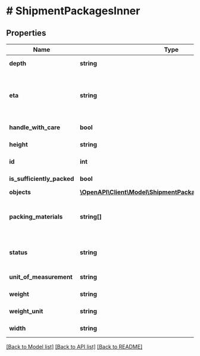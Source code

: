 # # ShipmentPackagesInner

## Properties

Name | Type | Description | Notes
------------ | ------------- | ------------- | -------------
**depth** | **string** |  | [optional] [readonly]
**eta** | **string** | The expected delivery date for this package in the &#x60;MM/DD/YYYY&#x60; format | [optional]
**handle_with_care** | **bool** |  | [optional] [readonly]
**height** | **string** |  | [optional] [readonly]
**id** | **int** | The ID of the package | [optional] [readonly]
**is_sufficiently_packed** | **bool** |  | [optional] [readonly]
**objects** | [**\OpenAPI\Client\Model\ShipmentPackagesInnerObjectsInner[]**](ShipmentPackagesInnerObjectsInner.md) |  | [optional]
**packing_materials** | **string[]** | The list of materials used in this package&#39;s constuction | [optional] [readonly]
**status** | **string** | The current delivery status for this package | [optional] [readonly]
**unit_of_measurement** | **string** |  | [optional] [readonly]
**weight** | **string** |  | [optional] [readonly]
**weight_unit** | **string** |  | [optional] [readonly]
**width** | **string** |  | [optional] [readonly]

[[Back to Model list]](../../README.md#models) [[Back to API list]](../../README.md#endpoints) [[Back to README]](../../README.md)
